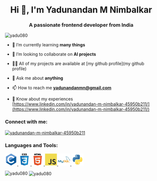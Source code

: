 <h1 align="center">Hi 👋, I'm Yadunandan M Nimbalkar</h1>
<h3 align="center">A passionate frontend developer from India</h3>

<p align="left"> <img src="https://komarev.com/ghpvc/?username=yadu080&label=Profile%20views&color=0e75b6&style=flat" alt="yadu080" /> </p>

- 🌱 I’m currently learning **many things**

- 👯 I’m looking to collaborate on **AI projects**

- 👨‍💻 All of my projects are available at [my github profile](my github profile)

- 💬 Ask me about **anything**

- 📫 How to reach me **yadunandanmn@gmail.com**

- 📄 Know about my experiences [https://www.linkedin.com/in/yadunandan-m-nimbalkar-45950b211/](https://www.linkedin.com/in/yadunandan-m-nimbalkar-45950b211/)

<h3 align="left">Connect with me:</h3>
<p align="left">
<a href="https://linkedin.com/in/yadunandan-m-nimbalkar-45950b211" target="blank"><img align="center" src="https://raw.githubusercontent.com/rahuldkjain/github-profile-readme-generator/master/src/images/icons/Social/linked-in-alt.svg" alt="yadunandan-m-nimbalkar-45950b211" height="30" width="40" /></a>
</p>

<h3 align="left">Languages and Tools:</h3>
<p align="left"> <a href="https://www.cprogramming.com/" target="_blank" rel="noreferrer"> <img src="https://raw.githubusercontent.com/devicons/devicon/master/icons/c/c-original.svg" alt="c" width="40" height="40"/> </a> <a href="https://www.w3schools.com/css/" target="_blank" rel="noreferrer"> <img src="https://raw.githubusercontent.com/devicons/devicon/master/icons/css3/css3-original-wordmark.svg" alt="css3" width="40" height="40"/> </a> <a href="https://www.w3.org/html/" target="_blank" rel="noreferrer"> <img src="https://raw.githubusercontent.com/devicons/devicon/master/icons/html5/html5-original-wordmark.svg" alt="html5" width="40" height="40"/> </a> <a href="https://developer.mozilla.org/en-US/docs/Web/JavaScript" target="_blank" rel="noreferrer"> <img src="https://raw.githubusercontent.com/devicons/devicon/master/icons/javascript/javascript-original.svg" alt="javascript" width="40" height="40"/> </a> <a href="https://www.mysql.com/" target="_blank" rel="noreferrer"> <img src="https://raw.githubusercontent.com/devicons/devicon/master/icons/mysql/mysql-original-wordmark.svg" alt="mysql" width="40" height="40"/> </a> <a href="https://www.python.org" target="_blank" rel="noreferrer"> <img src="https://raw.githubusercontent.com/devicons/devicon/master/icons/python/python-original.svg" alt="python" width="40" height="40"/> </a> </p>

<p><img align="left" src="https://github-readme-stats.vercel.app/api/top-langs?username=yadu080&show_icons=true&locale=en&layout=compact" alt="yadu080" /></p>

<p>&nbsp;<img align="center" src="https://github-readme-stats.vercel.app/api?username=yadu080&show_icons=true&locale=en" alt="yadu080" /></p>

